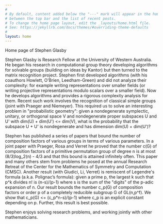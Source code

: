 ```yaml
---
# 
# By default, content added below the "---" mark will appear in the home page
# between the top bar and the list of recent posts.
# To change the home page layout, edit the _layouts/home.html file.
# See: https://jekyllrb.com/docs/themes/#overriding-theme-defaults
#
layout: home
---
```

Home page of Stephen Glasby

Stephen Glasby is Research Fellow at the University of Western
Australia.  He began his research in computational group theory
developing algorithms for solvable groups (building on ideas by
Kantor) but then turned to the matrix recognition project.  Stephen
first developed algorithms (with his coauthors Howlett, O'Brien,
Leedham-Green) and did not analyze their complexity: for example
writing representations over smaller fields (or writing projective
representations modulo scalars over a smaller field). Now he develops
algorithms and provides a rigorous complexity analysis for them. Recent
such work involves the recognition of classical simple groups (joint
with Praeger and Niemeyer). This required us to solve an interesting
problem in "probabilistic geometry": given a nondegenerate symplectic,
unitary, or orthogonal space V and nondegenerate proper subspaces U
and U' with dim(U) + dim(U') <= dim(V), what is the probability that
the subspace U + U' is
nondegenerate and has dimension dim(U) + dim(U')?

Stephen has published a series of papers that bound the number of composition
factors of various groups in terms of various parameters. In a joint paper
with Praeger, Rosa and Verret he proved that the number c(G) of composition
factors of a primitive permutation group of degree n is at
most (8/3)log_2(n) - 4/3 and that this bound is attained infinitely often.
This paper and many others stem from problems he posed at the
annual Research Retreat of the Center for the Mathematics of
Symmetry and Computation (CMSC). Another result (with
Giudici, Li, Verret) is remiscent of
Legendre's formula (a.k.a. Polignac’s formula): given a prime p,
the largest k such that p^k divides n! is (n-s)/(p-1) where s is the sum
of the "digits" of the p-adic expansion of n. Our result bounds the
number c_p(G) of composition factors or order p of a completely reducible
subgroup G of GL(n,p^f). We show that c_p(G) <= (c_p*n-s)/(p-1) where c_p is
an explicit constant depending on p. Further, this result is best possible.

Stephen enjoys solving research problems, and working jointly with
other mathematicians. 